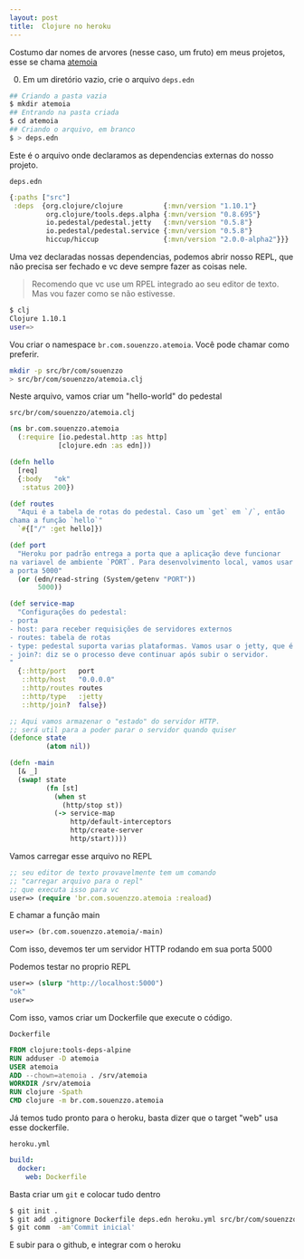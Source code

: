 ```yaml
---
layout: post
title:  Clojure no heroku
---
```


Costumo dar nomes de arvores (nesse caso, um fruto) em meus projetos, esse se chama [atemoia](https://pt.wikipedia.org/wiki/Atemoia)

0. Em um diretório vazio, crie o arquivo `deps.edn`
```bash
## Criando a pasta vazia
$ mkdir atemoia
## Entrando na pasta criada
$ cd atemoia
## Criando o arquivo, em branco
$ > deps.edn
``` 

Este é o arquivo onde declaramos as dependencias externas do nosso projeto.

`deps.edn`
```clojure
{:paths ["src"]
 :deps  {org.clojure/clojure          {:mvn/version "1.10.1"}
         org.clojure/tools.deps.alpha {:mvn/version "0.8.695"}
         io.pedestal/pedestal.jetty   {:mvn/version "0.5.8"}
         io.pedestal/pedestal.service {:mvn/version "0.5.8"}
         hiccup/hiccup                {:mvn/version "2.0.0-alpha2"}}} 
```

Uma vez declaradas nossas dependencias, podemos abrir nosso REPL, que não precisa ser fechado e vc deve
sempre fazer as coisas nele.

> Recomendo que vc use um RPEL integrado ao seu editor de texto. Mas vou fazer como se não estivesse.

```bash 
$ clj 
Clojure 1.10.1
user=> 
```

Vou criar o namespace `br.com.souenzzo.atemoia`. Você pode chamar como preferir.

```bash 
mkdir -p src/br/com/souenzzo
> src/br/com/souenzzo/atemoia.clj
``` 

Neste arquivo, vamos criar um "hello-world" do pedestal

`src/br/com/souenzzo/atemoia.clj`
```clojure
(ns br.com.souenzzo.atemoia
  (:require [io.pedestal.http :as http]
            [clojure.edn :as edn]))

(defn hello
  [req]
  {:body   "ok"
   :status 200})

(def routes
  "Aqui é a tabela de rotas do pedestal. Caso um `get` em `/`, então
chama a função `hello`" 
  `#{["/" :get hello]})

(def port
  "Heroku por padrão entrega a porta que a aplicação deve funcionar
na variavel de ambiente `PORT`. Para desenvolvimento local, vamos usar
a porta 5000" 
  (or (edn/read-string (System/getenv "PORT"))
       5000))

(def service-map
  "Configurações do pedestal:
- porta
- host: para receber requisições de servidores externos
- routes: tabela de rotas
- type: pedestal suporta varias plataformas. Vamos usar o jetty, que é bem comum no mundo java.
- join?: diz se o processo deve continuar após subir o servidor.
"
  {::http/port   port
   ::http/host   "0.0.0.0"
   ::http/routes routes
   ::http/type   :jetty
   ::http/join?  false})

;; Aqui vamos armazenar o "estado" do servidor HTTP.
;; será util para a poder parar o servidor quando quiser
(defonce state
         (atom nil))

(defn -main
  [& _]
  (swap! state
         (fn [st]
           (when st
             (http/stop st))
           (-> service-map
               http/default-interceptors
               http/create-server
               http/start))))
```

Vamos carregar esse arquivo no REPL

```clojure
;; seu editor de texto provavelmente tem um comando
;; "carregar arquivo para o repl"
;; que executa isso para vc
user=> (require 'br.com.souenzzo.atemoia :reaload)
```

E chamar a função main

```clojure
user=> (br.com.souenzzo.atemoia/-main)
```

Com isso, devemos ter um servidor HTTP rodando em sua porta 5000

Podemos testar no proprio REPL
```clojure
user=> (slurp "http://localhost:5000")
"ok"
user=>
```

Com isso, vamos criar um Dockerfile que execute o código.

`Dockerfile`
```dockerfile
FROM clojure:tools-deps-alpine
RUN adduser -D atemoia
USER atemoia
ADD --chown=atemoia . /srv/atemoia
WORKDIR /srv/atemoia
RUN clojure -Spath
CMD clojure -m br.com.souenzzo.atemoia
```

Já temos tudo pronto para o heroku, basta dizer que o target "web" usa esse dockerfile.

`heroku.yml`
```yaml
build:
  docker:
    web: Dockerfile
```

Basta criar um `git` e colocar tudo dentro 

```bash 
$ git init .
$ git add .gitignore Dockerfile deps.edn heroku.yml src/br/com/souenzzo/atemoia.clj
$ git comm  -am'Commit inicial'
```

E subir para o github, e integrar com o heroku
